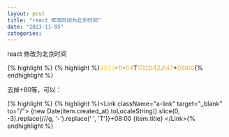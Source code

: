 ```yaml
---
layout: post
title: "react 修改时间为北京时间"
date: "2023-11-05"
categories: 
---
```

<p>react 修改为北京时间</p>

{% highlight %}
{% highlight %}<span style="color:#ffd700">2023</span>-<span style="color:#f5ab35">11</span>-<span style="color:#f5ab35">04</span>T<span style="color:#f5ab35">17</span>:<span style="color:#f5ab35">12</span>:<span style="color:#f5ab35">42</span>.<span style="color:#f5ab35">647</span>+<span style="color:#f5ab35">08</span>:<span style="color:#f5ab35">00</span>{% endhighlight %}

<p>去掉+80等，可以：</p>

{% highlight %}
{% highlight %}&lt;Link className=&quot;a-link&quot; target=&quot;_blank&quot; to=&quot;/&quot;&gt;
  {new Date(item.created_at).toLocaleString().slice(0, -3).replace(/\//g, &#39;-&#39;).replace(&#39; &#39;, &#39;T&#39;)}+08:00
  {item.title}
&lt;/Link&gt;{% endhighlight %}

<p>&nbsp;</p>

